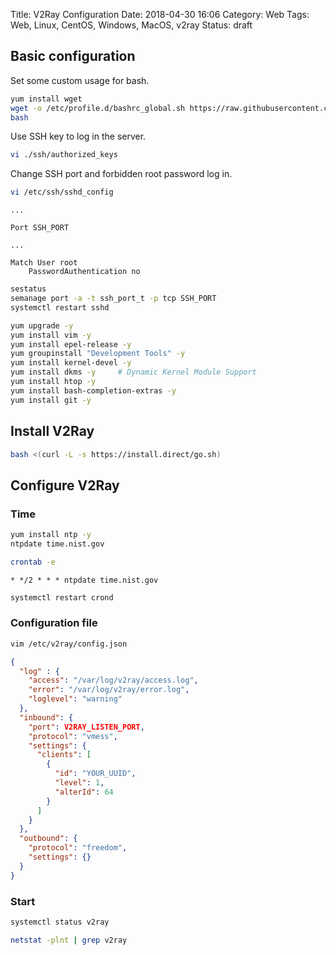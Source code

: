 Title: V2Ray Configuration
Date: 2018-04-30 16:06
Category: Web
Tags: Web, Linux, CentOS, Windows, MacOS, v2ray
Status: draft


## Basic configuration
Set some custom usage for bash.
```bash
yum install wget
wget -o /etc/profile.d/bashrc_global.sh https://raw.githubusercontent.com/sun-rongyang/dotfiles/master/OnLinux/general/bashrc_global.sh
bash
```

Use SSH key to log in the server.
```bash
vi ./ssh/authorized_keys
```

Change SSH port and forbidden root password log in.
```bash
vi /etc/ssh/sshd_config
```
```
...

Port SSH_PORT

...

Match User root
    PasswordAuthentication no
```

```bash
sestatus
semanage port -a -t ssh_port_t -p tcp SSH_PORT
systemctl restart sshd
```

```bash
yum upgrade -y
yum install vim -y
yum install epel-release -y
yum groupinstall "Development Tools" -y
yum install kernel-devel -y
yum install dkms -y     # Dynamic Kernel Module Support
yum install htop -y
yum install bash-completion-extras -y
yum install git -y
```

## Install V2Ray
```bash
bash <(curl -L -s https://install.direct/go.sh)
```

## Configure V2Ray
### Time
```bash
yum install ntp -y
ntpdate time.nist.gov
```
```bash
crontab -e
```
```
* */2 * * * ntpdate time.nist.gov
```
```bash
systemctl restart crond
```

### Configuration file
```bash
vim /etc/v2ray/config.json
```

```json
{
  "log" : {
    "access": "/var/log/v2ray/access.log",
    "error": "/var/log/v2ray/error.log",
    "loglevel": "warning"
  },
  "inbound": {
    "port": V2RAY_LISTEN_PORT,
    "protocol": "vmess",
    "settings": {
      "clients": [
        {
          "id": "YOUR_UUID",
          "level": 1,
          "alterId": 64
        }
      ]
    }
  },
  "outbound": {
    "protocol": "freedom",
    "settings": {}
  }
}
```

### Start
```bash
systemctl status v2ray

netstat -plnt | grep v2ray
```
